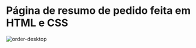 # Página de resumo de pedido feita em HTML e CSS

![order-desktop](https://user-images.githubusercontent.com/97133261/149607478-ff33fb9b-a5f6-42b8-bd14-ea17ac0cf122.jpg)


